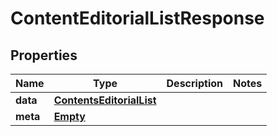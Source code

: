 
# ContentEditorialListResponse

## Properties
Name | Type | Description | Notes
------------ | ------------- | ------------- | -------------
**data** | [**ContentsEditorialList**](ContentsEditorialList.md) |  | 
**meta** | [**Empty**](Empty.md) |  | 



